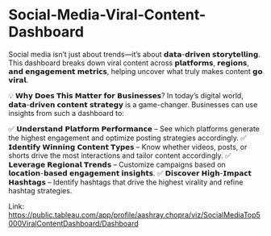 # Social-Media-Viral-Content-Dashboard
Social media isn’t just about trends—it’s about 𝗱𝗮𝘁𝗮-𝗱𝗿𝗶𝘃𝗲𝗻 𝘀𝘁𝗼𝗿𝘆𝘁𝗲𝗹𝗹𝗶𝗻𝗴. This dashboard breaks down viral content across 𝗽𝗹𝗮𝘁𝗳𝗼𝗿𝗺𝘀, 𝗿𝗲𝗴𝗶𝗼𝗻𝘀, 𝗮𝗻𝗱 𝗲𝗻𝗴𝗮𝗴𝗲𝗺𝗲𝗻𝘁 𝗺𝗲𝘁𝗿𝗶𝗰𝘀, helping uncover what truly makes content 𝗴𝗼 𝘃𝗶𝗿𝗮𝗹.

💡 𝗪𝗵𝘆 𝗗𝗼𝗲𝘀 𝗧𝗵𝗶𝘀 𝗠𝗮𝘁𝘁𝗲𝗿 𝗳𝗼𝗿 𝗕𝘂𝘀𝗶𝗻𝗲𝘀𝘀𝗲𝘀?
In today’s digital world, 𝗱𝗮𝘁𝗮-𝗱𝗿𝗶𝘃𝗲𝗻 𝗰𝗼𝗻𝘁𝗲𝗻𝘁 𝘀𝘁𝗿𝗮𝘁𝗲𝗴𝘆 is a game-changer. Businesses can use insights from such a dashboard to:

✅ 𝗨𝗻𝗱𝗲𝗿𝘀𝘁𝗮𝗻𝗱 𝗣𝗹𝗮𝘁𝗳𝗼𝗿𝗺 𝗣𝗲𝗿𝗳𝗼𝗿𝗺𝗮𝗻𝗰𝗲 – See which platforms generate the highest engagement and optimize posting strategies accordingly.
✅ 𝗜𝗱𝗲𝗻𝘁𝗶𝗳𝘆 𝗪𝗶𝗻𝗻𝗶𝗻𝗴 𝗖𝗼𝗻𝘁𝗲𝗻𝘁 𝗧𝘆𝗽𝗲𝘀 – Know whether videos, posts, or shorts drive the most interactions and tailor content accordingly.
✅ 𝗟𝗲𝘃𝗲𝗿𝗮𝗴𝗲 𝗥𝗲𝗴𝗶𝗼𝗻𝗮𝗹 𝗧𝗿𝗲𝗻𝗱𝘀 – Customize campaigns based on 𝗹𝗼𝗰𝗮𝘁𝗶𝗼𝗻-𝗯𝗮𝘀𝗲𝗱 𝗲𝗻𝗴𝗮𝗴𝗲𝗺𝗲𝗻𝘁 𝗶𝗻𝘀𝗶𝗴𝗵𝘁𝘀.
✅ 𝗗𝗶𝘀𝗰𝗼𝘃𝗲𝗿 𝗛𝗶𝗴𝗵-𝗜𝗺𝗽𝗮𝗰𝘁 𝗛𝗮𝘀𝗵𝘁𝗮𝗴𝘀 – Identify hashtags that drive the highest virality and refine hashtag strategies.

Link: https://public.tableau.com/app/profile/aashray.chopra/viz/SocialMediaTop5000ViralContentDashboard/Dashboard
